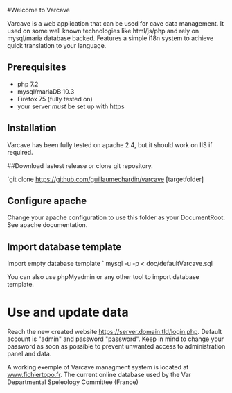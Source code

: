 #Welcome to Varcave

Varcave is a web application that can be used for cave data management.
It used on some well known technologies like html/js/php and rely on mysql/maria database backed.
Features a simple i18n system to achieve quick translation to your language. 

## Prerequisites

 * php 7.2
 * mysql/mariaDB 10.3
 * Firefox 75 (fully tested on)
 * your server *must* be set up with https

## Installation 
Varcave has been fully tested on apache 2.4, but it should work on IIS if required.

##Download lastest release or clone git repository.

`git clone https://github.com/guillaumechardin/varcave [targetfolder]

## Configure apache
Change your apache configuration to use this folder as your DocumentRoot. See apache documentation.

## Import database template
Import empty database template 
 ` mysql -u<username> -p<password> <databasename> < doc/defaultVarcave.sql
 
You can also use phpMyadmin or any other tool to import database template.

# Use and update data
Reach the new created website https://server.domain.tld/login.php.
Default account is "admin" and password "password". Keep in mind to change your password as soon as possible to prevent unwanted access to administration panel and data.

A working exemple of Varcave managment system is located at www.fichiertopo.fr. The current online database used by the Var Departmental Speleology Committee (France)
